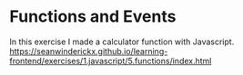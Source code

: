# Functions and Events

In this exercise I made a calculator function with Javascript.
https://seanwinderickx.github.io/learning-frontend/exercises/1.javascript/5.functions/index.html